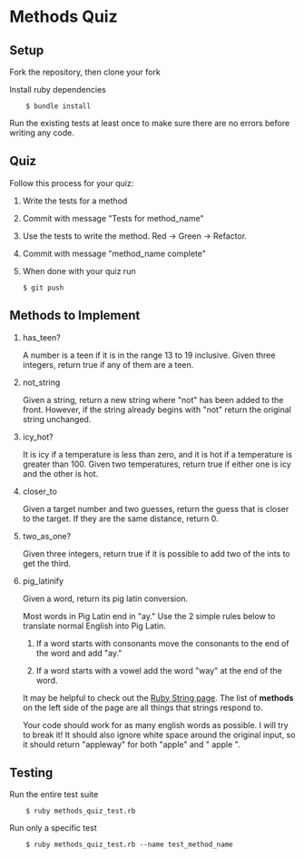 # Methods Quiz

## Setup

Fork the repository, then clone your fork

Install ruby dependencies

```
    $ bundle install
```

Run the existing tests at least once to make sure there are no errors before writing any code.

## Quiz

Follow this process for your quiz:

1. Write the tests for a method
2. Commit with message "Tests for method_name"
3. Use the tests to write the method. Red -> Green -> Refactor.
4. Commit with message "method_name complete"
5. When done with your quiz run 
    
    ```$ git push``` 

## Methods to Implement

1. has_teen?

    A number is a teen if it is in the range 13 to 19 inclusive. Given three integers, return true if any of them are a teen.
2. not_string

    Given a string, return a new string where "not" has been added to the front. However, if the string already begins with "not" return the original string unchanged.
3. icy_hot?

    It is icy if a temperature is less than zero, and it is hot if a temperature is greater than 100. Given two temperatures, return true if either one is icy and the other is hot.
4. closer_to

    Given a target number and two guesses, return the guess that is closer to the target. If they are the same distance, return 0.
5. two_as_one?

    Given three integers, return true if it is possible to add two of the ints to get the third.
6. pig_latinify

    Given a word, return its pig latin conversion. 
    
    Most words in Pig Latin end in "ay." Use the 2 simple rules below to translate normal English into Pig Latin.

    1. If a word starts with consonants move the consonants to the end of the word and add "ay."
    
    2. If a word starts with a vowel add the word "way" at the end of the word.

    It may be helpful to check out the [Ruby String page](http://ruby-doc.org/core-2.2.0/String.html). The list of **methods** on the left side of the page are all things that strings respond to.

    Your code should work for as many english words as possible. I will try to break it! It should also ignore white space around the original input, so it should return "appleway" for both "apple" and "   apple  ".

## Testing

Run the entire test suite

```
    $ ruby methods_quiz_test.rb
```

Run only a specific test

```
    $ ruby methods_quiz_test.rb --name test_method_name
```